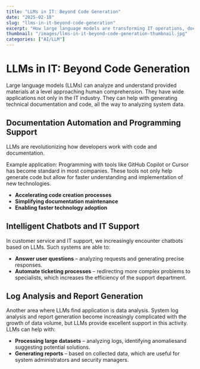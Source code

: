 ```yaml
---
title: "LLMs in IT: Beyond Code Generation"
date: "2025-02-18"
slug: "llms-in-it-beyond-code-generation"
excerpt: "How large language models are transforming IT operations, documentationand system analysis"
thumbnail: "/images/llms-in-it-beyond-code-generation-thumbnail.jpg"
categories: ["AI/LLM"]
---
```


# LLMs in IT: Beyond Code Generation

Large language models (LLMs) can analyze and understand provided materials at a level approaching human comprehension. They have wide applications not only in the IT industry. They can help with generating technical documentation and code, all the way to analyzing system data.

## Documentation Automation and Programming Support

LLMs are revolutionizing how developers work with code and documentation.

Example application:
Programming with tools like GitHub Copilot or Cursor has become standard in most companies. These tools not only help generate code but allow for faster understanding and implementation of new technologies.

* **Accelerating code creation processes**
* **Simplifying documentation maintenance**
* **Enabling faster technology adoption**

## Intelligent Chatbots and IT Support

In customer service and IT support, we increasingly encounter chatbots based on LLMs. Such systems are able to:

* **Answer user questions** – analyzing requests and generating precise responses.
* **Automate ticketing processes** – redirecting more complex problems to specialists, which increases the efficiency of the support department.

## Log Analysis and Report Generation

Another area where LLMs find application is data analysis. System log analysis and report generation become increasingly complicated with the growth of data volume, but LLMs provide excellent support in this activity. LLMs can help with:

* **Processing large datasets** – analyzing logs, identifying anomaliesand suggesting potential solutions.
* **Generating reports** – based on collected data, which are useful for system administrators and security managers.